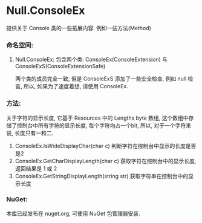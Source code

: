 # Null.ConsoleEx

提供关于 Console 类的一些拓展内容. 例如一些方法(Method)

### 命名空间:

1. Null.ConsoleEx: 包含两个类: ConsoleEx(ConsoleExtension) 与 ConsoleExS(ConsoleExtensionSafe)

   两个类的成员完全一致, 但是 ConsoleExS 添加了一些安全检查, 例如 null 检查, 所以, 如果为了速度着想, 请使用 ConsoleEx.

### 方法:

关于字符的显示长度, 它基于 Resources 中的 Lengths byte 数组, 这个数组中存储了控制台中所有字符的显示长度, 每个字符均占一个bit, 所以, 对于一个字符来说, 长度只有一和二.

1. ConsoleEx.IsWideDisplayChar(char c) 判断字符在控制台中显示的长度是否是2
2. ConsoleEx.GetCharDisplayLength(char c) 获取字符在控制台中的显示长度, 返回结果是 1 或 2
3. ConsoleEx.GetStringDisplayLength(string str) 获取字符串在控制台中的显示长度

### NuGet:

本库已经发布在 nuget.org, 可使用 NuGet 包管理器安装.
